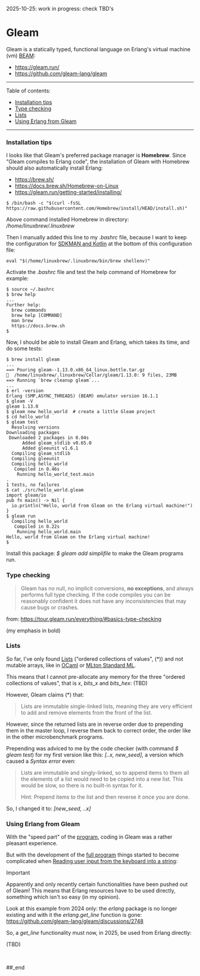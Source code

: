 2025-10-25: work in progress: check TBD's

# Gleam

Gleam is a statically typed, functional language on Erlang's virtual machine (vm) [BEAM](https://www.erlang-solutions.com/blog/the-beam-erlangs-virtual-machine/): 

- https://gleam.run/
- https://github.com/gleam-lang/gleam

---

Table of contents:

- [Installation tips](#installation-tips)
- [Type checking](#type-checking)
- [Lists](#lists)
- [Using Erlang from Gleam](#using-erlang-from-gleam)

---

### Installation tips

I looks like that Gleam's preferred package manager is **Homebrew**. Since "Gleam compiles to Erlang code", the installation of Gleam with Homebrew should also automatically install Erlang:

- https://brew.sh/
- https://docs.brew.sh/Homebrew-on-Linux
- https://gleam.run/getting-started/installing/

```
$ /bin/bash -c "$(curl -fsSL https://raw.githubusercontent.com/Homebrew/install/HEAD/install.sh)"
```

Above command installed Homebrew in directory: _/home/linuxbrew/.linuxbrew_

Then I manually added this line to my _.bashrc_ file, because I want to keep the configuration for [SDKMAN and Kotlin](https://github.com/practicalcomputerscience/MicrobenchmarkGPHLlanguages/tree/main/20%20-%20language%20versions#on-sdkman-and-kotlin) at the bottom of this configuration file:

```
eval "$(/home/linuxbrew/.linuxbrew/bin/brew shellenv)"
```

Activate the _.bashrc_ file and test the help command of Homebrew for example:

```
$ source ~/.bashrc
$ brew help
...
Further help:
  brew commands
  brew help [COMMAND]
  man brew
  https://docs.brew.sh
$
```

Now, I should be able to install Gleam and Erlang, which takes its time, and do some tests:

```
$ brew install gleam
...
==> Pouring gleam--1.13.0.x86_64_linux.bottle.tar.gz
🍺  /home/linuxbrew/.linuxbrew/Cellar/gleam/1.13.0: 9 files, 23MB
==> Running `brew cleanup gleam`...
...
$ erl -version
Erlang (SMP,ASYNC_THREADS) (BEAM) emulator version 16.1.1
$ gleam -V
gleam 1.13.0
$ gleam new hello_world  # create a little Gleam project
$ cd hello_world
$ gleam test
  Resolving versions
Downloading packages
 Downloaded 2 packages in 0.04s
      Added gleam_stdlib v0.65.0
      Added gleeunit v1.6.1
  Compiling gleam_stdlib
  Compiling gleeunit
  Compiling hello_world
   Compiled in 0.46s
    Running hello_world_test.main
.
1 tests, no failures
$ cat ./src/hello_world.gleam
import gleam/io
pub fn main() -> Nil {
  io.println("Hello, world from Gleam on the Erlang virtual machine!")
}
$ gleam run
  Compiling hello_world
   Compiled in 0.22s
    Running hello_world.main
Hello, world from Gleam on the Erlang virtual machine!
$
```

Install this package: _$ gleam add simplifile_ to make the Gleam programs run.

### Type checking

> Gleam has no null, no implicit conversions, **no exceptions**, and always performs full type checking. If the code compiles you can be reasonably confident it does not have any inconsistencies that may cause bugs or crashes.

from: https://tour.gleam.run/everything/#basics-type-checking

(my emphasis in bold)

### Lists

So far, I've only found [Lists](https://tour.gleam.run/everything/#basics-lists) ("ordered collections of values", (*)) and not mutable arrays, like in [OCaml](TBD) or [MLton Standard ML](TBD).

This means that I cannot pre-allocate any memory for the three "ordered collections of values", that is _x_, _bits_x_ and _bits_hex_: (TBD)

However, Gleam claims (*) that:

> Lists are immutable single-linked lists, meaning they are very efficient to add and remove elements from the front of the list.

However, since the returned lists are in reverse order due to prepending  them in the master loop, I reverse them back to correct order, the order like in the other microbenchmark programs.

Prepending was adviced to me by the code checker (with command _$ gleam test_) for my first version like this: _[..x, new_seed]_, a version which caused a _Syntax error_ even:

> Lists are immutable and singly-linked, so to append items to them
> all the elements of a list would need to be copied into a new list.
> This would be slow, so there is no built-in syntax for it.
> 
> Hint: Prepend items to the list and then reverse it once you are done.

So, I changed it to: _[new_seed, ..x]_

### Using Erlang from Gleam

With the "speed part" of the [program](TBD), coding in Gleam was a rather pleasant experience.

But with the development of the [full program](TBD) things started to become complicated when [Reading user input from the keyboard into a string](https://github.com/practicalcomputerscience/MicrobenchmarkGPHLlanguages?tab=readme-ov-file#reading-user-input-from-the-keyboard-into-a-string):

> [!IMPORTANT]
> Apparently and only recently certain functionalities have been pushed out of Gleam! This means that Erlang resources have to be used directly, something which isn't so easy (in my opinion).

Look at this example from 2024 only: the _erlang_ package is no longer existing and with it the _erlang.get_line_ function is gone: https://github.com/gleam-lang/gleam/discussions/2748

So, a _get_line_ functionality must now, in 2025, be used from Erlang directly:

(TBD)

<br/>

##_end
